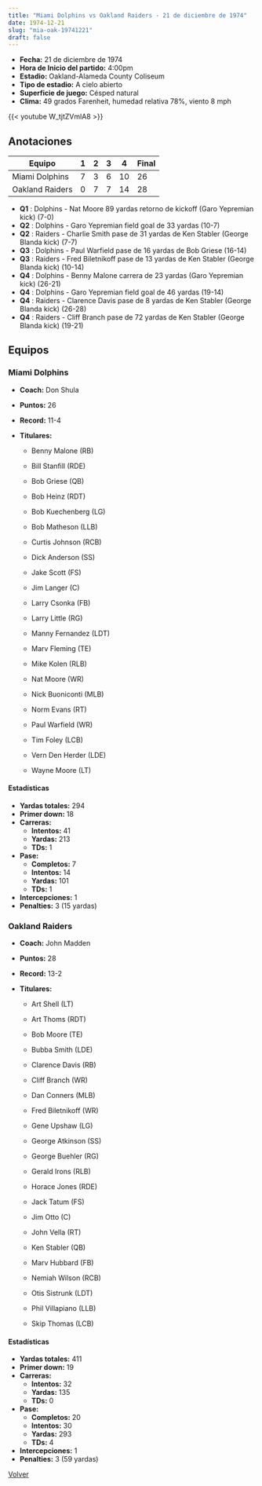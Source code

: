 ```yaml
---
title: "Miami Dolphins vs Oakland Raiders - 21 de diciembre de 1974"
date: 1974-12-21
slug: "mia-oak-19741221"
draft: false
---
```

* **Fecha:** 21 de diciembre de 1974
* **Hora de Inicio del partido:** 4:00pm
* **Estadio:** Oakland-Alameda County Coliseum
* **Tipo de estadio:** A cielo abierto
* **Superficie de juego:** Césped natural
* **Clima:** 49 grados Farenheit, humedad relativa 78%, viento 8 mph

{{< youtube W_tjtZVmlA8 >}}


## Anotaciones
| Equipo | 1 | 2 | 3 | 4 | Final |
|--------|---|---|---|---|-------|
| Miami Dolphins  | 7 | 3 | 6 | 10  | 26 |
| Oakland Raiders  | 0 | 7 | 7 | 14  | 28 |
* **Q1** : Dolphins - Nat Moore 89 yardas retorno de kickoff (Garo Yepremian kick) (7-0)
* **Q2** : Dolphins - Garo Yepremian field goal de 33 yardas (10-7)
* **Q2** : Raiders - Charlie Smith pase de 31 yardas de Ken Stabler (George Blanda kick) (7-7)
* **Q3** : Dolphins - Paul Warfield pase de 16 yardas de Bob Griese (16-14)
* **Q3** : Raiders - Fred Biletnikoff pase de 13 yardas de Ken Stabler (George Blanda kick) (10-14)
* **Q4** : Dolphins - Benny Malone carrera de 23 yardas (Garo Yepremian kick) (26-21)
* **Q4** : Dolphins - Garo Yepremian field goal de 46 yardas (19-14)
* **Q4** : Raiders - Clarence Davis pase de 8 yardas de Ken Stabler (George Blanda kick) (26-28)
* **Q4** : Raiders - Cliff Branch pase de 72 yardas de Ken Stabler (George Blanda kick) (19-21)


## Equipos


### Miami Dolphins
* **Coach:** Don Shula
* **Puntos:** 26
* **Record:** 11-4
* **Titulares:** 

  * Benny Malone (RB) 

  * Bill Stanfill (RDE) 

  * Bob Griese (QB) 

  * Bob Heinz (RDT) 

  * Bob Kuechenberg (LG) 

  * Bob Matheson (LLB) 

  * Curtis Johnson (RCB) 

  * Dick Anderson (SS) 

  * Jake Scott (FS) 

  * Jim Langer (C) 

  * Larry Csonka (FB) 

  * Larry Little (RG) 

  * Manny Fernandez (LDT) 

  * Marv Fleming (TE) 

  * Mike Kolen (RLB) 

  * Nat Moore (WR) 

  * Nick Buoniconti (MLB) 

  * Norm Evans (RT) 

  * Paul Warfield (WR) 

  * Tim Foley (LCB) 

  * Vern Den Herder (LDE) 

  * Wayne Moore (LT) 

#### Estadísticas
* **Yardas totales:** 294
* **Primer down:** 18
* **Carreras:**
  * **Intentos:** 41
  * **Yardas:** 213
  * **TDs:** 1
* **Pase:**
  * **Completos:** 7
  * **Intentos:** 14
  * **Yardas:** 101
  * **TDs:** 1
* **Intercepciones:** 1
* **Penalties:** 3 (15 yardas)

### Oakland Raiders
* **Coach:** John Madden
* **Puntos:** 28
* **Record:** 13-2
* **Titulares:** 

  * Art Shell (LT) 

  * Art Thoms (RDT) 

  * Bob Moore (TE) 

  * Bubba Smith (LDE) 

  * Clarence Davis (RB) 

  * Cliff Branch (WR) 

  * Dan Conners (MLB) 

  * Fred Biletnikoff (WR) 

  * Gene Upshaw (LG) 

  * George Atkinson (SS) 

  * George Buehler (RG) 

  * Gerald Irons (RLB) 

  * Horace Jones (RDE) 

  * Jack Tatum (FS) 

  * Jim Otto (C) 

  * John Vella (RT) 

  * Ken Stabler (QB) 

  * Marv Hubbard (FB) 

  * Nemiah Wilson (RCB) 

  * Otis Sistrunk (LDT) 

  * Phil Villapiano (LLB) 

  * Skip Thomas (LCB) 

#### Estadísticas
* **Yardas totales:** 411
* **Primer down:** 19
* **Carreras:**
  * **Intentos:** 32
  * **Yardas:** 135
  * **TDs:** 0
* **Pase:**
  * **Completos:** 20
  * **Intentos:** 30
  * **Yardas:** 293
  * **TDs:** 4
* **Intercepciones:** 1
* **Penalties:** 3 (59 yardas)


[Volver](/historia/1974)
